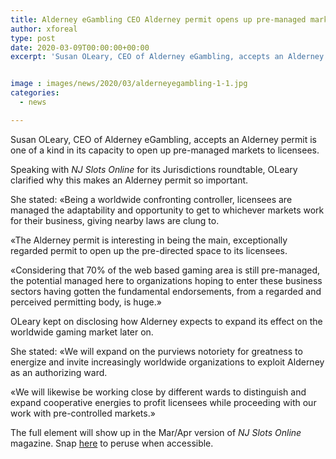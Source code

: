 ```yaml
---
title: Alderney eGambling CEO Alderney permit opens up pre-managed markets
author: xforeal 
type: post
date: 2020-03-09T00:00:00+00:00
excerpt: 'Susan OLeary, CEO of Alderney eGambling, accepts an Alderney permit is one of a kind in its capacity to open up pre-directed markets to licensees '


image : images/news/2020/03/alderneyegambling-1-1.jpg
categories:
  - news

---
```

Susan OLeary, CEO of Alderney eGambling, accepts an Alderney permit is one of a kind in its capacity to open up pre-managed markets to licensees. 

Speaking with _NJ Slots Online_ for its Jurisdictions roundtable, OLeary clarified why this makes an Alderney permit so important. 

She stated: &#171;Being a worldwide confronting controller, licensees are managed the adaptability and opportunity to get to whichever markets work for their business, giving nearby laws are clung to. 

&#171;The Alderney permit is interesting in being the main, exceptionally regarded permit to open up the pre-directed space to its licensees. 

&#171;Considering that 70&percnt; of the web based gaming area is still pre-managed, the potential managed here to organizations hoping to enter these business sectors having gotten the fundamental endorsements, from a regarded and perceived permitting body, is huge.&#187; 

OLeary kept on disclosing how Alderney expects to expand its effect on the worldwide gaming market later on. 

She stated: &#171;We will expand on the purviews notoriety for greatness to energize and invite increasingly worldwide organizations to exploit Alderney as an authorizing ward. 

&#171;We will likewise be working close by different wards to distinguish and expand cooperative energies to profit licensees while proceeding with our work with pre-controlled markets.&#187; 

The full element will show up in the Mar/Apr version of _NJ Slots Online_ magazine. Snap [here][1] to peruse when accessible.

 [1]: #
